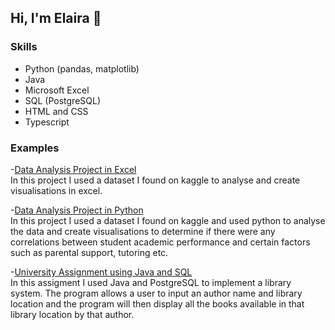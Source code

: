 ## Hi, I'm Elaira 👋

<!--
**ElairaP/ElairaP** is a ✨ _special_ ✨ repository because its `README.md` (this file) appears on your GitHub profile.

Here are some ideas to get you started:

- 🔭 I’m currently working on ...
- 🌱 I’m currently learning ...
- 👯 I’m looking to collaborate on ...
- 🤔 I’m looking for help with ...
- 💬 Ask me about ...
- 📫 How to reach me: ...
- 😄 Pronouns: ...
- ⚡ Fun fact: ...
-->

### Skills
- Python (pandas, matplotlib)
- Java
- Microsoft Excel
- SQL (PostgreSQL)
- HTML and CSS
- Typescript

### Examples
-[Data Analysis Project in Excel](https://github.com/ElairaP/Retail-sales-excel-project/tree/main)  
In this project I used a dataset I found on kaggle to analyse and create visualisations in excel.

-[Data Analysis Project in Python](https://github.com/ElairaP/student-performance-data-project)  
In this project I used a dataset I found on kaggle and used python to analyse the data and create visualisations to determine if there were any correlations between student academic performance and certain factors such as parental support, tutoring etc.

-[University Assignment using Java and SQL](https://github.com/ElairaP/Library-system-assignment/tree/main)  
In this assigment I used Java and PostgreSQL to implement a library system. The program allows a user to input an author name and library location and the program will then display all the books available in that library location by that author.
